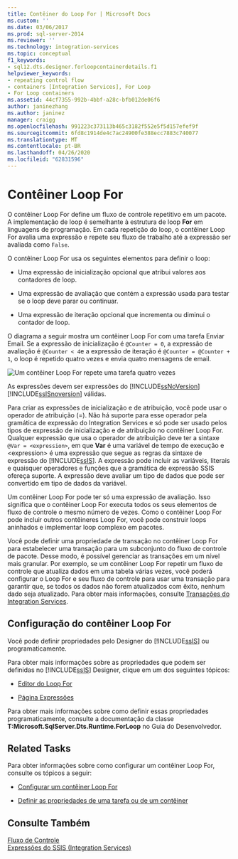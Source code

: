 ```yaml
---
title: Contêiner do Loop For | Microsoft Docs
ms.custom: ''
ms.date: 03/06/2017
ms.prod: sql-server-2014
ms.reviewer: ''
ms.technology: integration-services
ms.topic: conceptual
f1_keywords:
- sql12.dts.designer.forloopcontainerdetails.f1
helpviewer_keywords:
- repeating control flow
- containers [Integration Services], For Loop
- For Loop containers
ms.assetid: 44cf7355-992b-4bbf-a28c-bfb012de06f6
author: janinezhang
ms.author: janinez
manager: craigg
ms.openlocfilehash: 991223c373113b465c3182f552e5f5d157efef9f
ms.sourcegitcommit: 6fd8c1914de4c7ac24900fe388ecc7883c740077
ms.translationtype: MT
ms.contentlocale: pt-BR
ms.lasthandoff: 04/26/2020
ms.locfileid: "62831596"
---
```

# <a name="for-loop-container"></a>Contêiner Loop For
  O contêiner Loop For define um fluxo de controle repetitivo em um pacote. A implementação de loop é semelhante à estrutura de loop **For** em linguagens de programação. Em cada repetição do loop, o contêiner Loop For avalia uma expressão e repete seu fluxo de trabalho até a expressão ser avaliada como `False`.  
  
 O contêiner Loop For usa os seguintes elementos para definir o loop:  
  
-   Uma expressão de inicialização opcional que atribui valores aos contadores de loop.  
  
-   Uma expressão de avaliação que contém a expressão usada para testar se o loop deve parar ou continuar.  
  
-   Uma expressão de iteração opcional que incrementa ou diminui o contador de loop.  
  
 O diagrama a seguir mostra um contêiner Loop For com uma tarefa Enviar Email. Se a expressão de inicialização é `@Counter = 0`, a expressão de avaliação é `@Counter < 4`e a expressão de iteração é `@Counter = @Counter + 1`, o loop é repetido quatro vezes e envia quatro mensagens de email.  
  
 ![Um contêiner Loop For repete uma tarefa quatro vezes](../media/ssis-forloop.gif "Um contêiner Loop For repete uma tarefa quatro vezes")  
  
 As expressões devem ser expressões do [!INCLUDE[ssNoVersion](../../includes/ssnoversion-md.md)] [!INCLUDE[ssISnoversion](../../includes/ssisnoversion-md.md)] válidas.  
  
 Para criar as expressões de inicialização e de atribuição, você pode usar o operador de atribuição (=). Não há suporte para esse operador pela gramática de expressão do Integration Services e só pode ser usado pelos tipos de expressão de inicialização e de atribuição no contêiner Loop For. Qualquer expressão que usa o operador de atribuição deve ter a sintaxe `@Var = <expression>`, em que **Var** é uma variável de tempo de execução e \<expression> é uma expressão que segue as regras da sintaxe de expressão do [!INCLUDE[ssIS](../../../includes/ssis-md.md)]. A expressão pode incluir as variáveis, literais e quaisquer operadores e funções que a gramática de expressão SSIS ofereça suporte. A expressão deve avaliar um tipo de dados que pode ser convertido em tipo de dados da variável.  
  
 Um contêiner Loop For pode ter só uma expressão de avaliação. Isso significa que o contêiner Loop For executa todos os seus elementos de fluxo de controle o mesmo número de vezes. Como o contêiner Loop For pode incluir outros contêineres Loop For, você pode construir loops aninhados e implementar loop complexo em pacotes.  
  
 Você pode definir uma propriedade de transação no contêiner Loop For para estabelecer uma transação para um subconjunto do fluxo de controle de pacote. Desse modo, é possível gerenciar as transações em um nível mais granular. Por exemplo, se um contêiner Loop For repetir um fluxo de controle que atualiza dados em uma tabela várias vezes, você poderá configurar o Loop For e seu fluxo de controle para usar uma transação para garantir que, se todos os dados não forem atualizados com êxito, nenhum dado seja atualizado. Para obter mais informações, consulte [Transações do Integration Services](../integration-services-transactions.md).  
  
## <a name="configuration-of-the-for-loop-container"></a>Configuração do contêiner Loop For  
 Você pode definir propriedades pelo Designer do [!INCLUDE[ssIS](../../../includes/ssis-md.md)] ou programaticamente.  
  
 Para obter mais informações sobre as propriedades que podem ser definidas no [!INCLUDE[ssIS](../../../includes/ssis-md.md)] Designer, clique em um dos seguintes tópicos:  
  
-   [Editor do Loop For](../for-loop-editor.md)  
  
-   [Página Expressões](../expressions/expressions-page.md)  
  
 Para obter mais informações sobre como definir essas propriedades programaticamente, consulte a documentação da classe **T:Microsoft.SqlServer.Dts.Runtime.ForLoop** no Guia do Desenvolvedor.  
  
## <a name="related-tasks"></a>Related Tasks  
 Para obter informações sobre como configurar um contêiner Loop For, consulte os tópicos a seguir:  
  
-   [Configurar um contêiner Loop For](for-loop-container.md)  
  
-   [Definir as propriedades de uma tarefa ou de um contêiner](../set-the-properties-of-a-task-or-container.md)  
  
## <a name="see-also"></a>Consulte Também  
 [Fluxo de Controle](control-flow.md)   
 [Expressões do SSIS &#40;Integration Services&#41;](../expressions/integration-services-ssis-expressions.md)  
  
  
